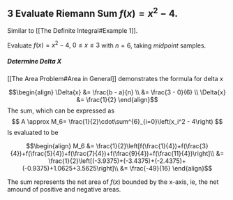3 Evaluate Riemann Sum $f(x)=x^2-4$.
---
Similar to [[The Definite Integral#Example 1]].

Evaluate $f(x) = x^2-4,\ 0\le x\le 3$ with $n=6$, taking *midpoint* samples.

##### Determine Delta X
[[The Area Problem#Area in General]] demonstrates the formula for delta x

$$\begin{align}
\Delta{x} &= \frac{b - a}{n} \\
&= \frac{3 - 0}{6} \\
\Delta{x} &= \frac{1}{2}
\end{align}$$
The sum, which can be expressed as
$$
A \approx M_6= \frac{1}{2}\cdot\sum^{6}_{i=0}\left(x_i^2 - 4\right)
$$
Is evaluated to be

$$\begin{align}
M_6 &= \frac{1}{2}\left[f(\frac{1}{4})+f(\frac{3}{4})+f(\frac{5}{4})+f(\frac{7}{4})+f(\frac{9}{4})+f(\frac{11}{4})\right]\\
&= \frac{1}{2}\left[(-3.9375)+(-3.4375)+(-2.4375)+(-0.9375)+1.0625+3.5625\right]\\
&= \frac{-49}{16}
\end{align}$$

The sum represents the net area of $f(x)$ bounded by the x-axis, ie, the net amound of positive and negative areas. 

